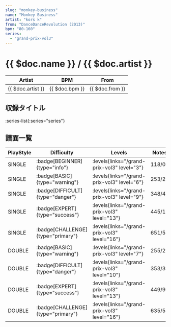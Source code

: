 ```yaml
---
slug: "monkey-business"
name: "Monkey Business"
artist: "kors k"
from: "DanceDanceRevolution (2013)"
bpm: "80-160"
series:
  - "grand-prix-vol3"
---
```


# {{ $doc.name }} / {{ $doc.artist }}

|Artist|BPM|From|
|------|---|----|
|{{ $doc.artist }}|{{ $doc.bpm }}|{{ $doc.from }}|

## 収録タイトル

:series-list{:series="series"}

## 譜面一覧

|PlayStyle|Difficulty|Levels|Notes|Movie|
|---------|----------|------|-----|-----|
|SINGLE| :badge[BEGINNER]{type="info"}| :levels{links="/grand-prix-vol3" level="3"}|118/0||
|SINGLE| :badge[BASIC]{type="warning"}| :levels{links="/grand-prix-vol3" level="6"}|253/23||
|SINGLE| :badge[DIFFICULT]{type="danger"}| :levels{links="/grand-prix-vol3" level="9"}|348/49||
|SINGLE| :badge[EXPERT]{type="success"}| :levels{links="/grand-prix-vol3" level="13"}|445/17||
|SINGLE| :badge[CHALLENGE]{type="primary"}| :levels{links="/grand-prix-vol3" level="16"}|651/52||
|DOUBLE| :badge[BASIC]{type="warning"}| :levels{links="/grand-prix-vol3" level="7"}|255/23||
|DOUBLE| :badge[DIFFICULT]{type="danger"}| :levels{links="/grand-prix-vol3" level="10"}|353/34||
|DOUBLE| :badge[EXPERT]{type="success"}| :levels{links="/grand-prix-vol3" level="13"}|449/9||
|DOUBLE| :badge[CHALLENGE]{type="primary"}| :levels{links="/grand-prix-vol3" level="16"}|635/59||
